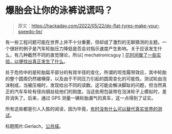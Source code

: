 # 爆胎会让你的泳裤说谎吗？

> 原文：<https://hackaday.com/2022/05/22/do-flat-tyres-make-your-speedo-lie/>

有一些工程问题可能在世界上并不十分重要，但却成了激烈的无聊猜测的主题。一个很好的例子是汽车轮胎压力降低是否会对指示速度产生影响。关于应该发生什么，有几种截然不同的直觉理论，所以[ mechatronicsguy ] [花时间做了一些实验，以便找出真正发生了什么](https://tinkerings.org/2022/05/18/do-flat-tyres-make-your-speedo-lie/)。

处于危险中的是轮胎扁平部分的有效半径的变化，所谓的坦克履带效应，其中轮胎的整个圆周仍然被横穿，以及由于不同压力引起的圆周变化的可能性。测试轮由泡沫制成，当被压缩时，发现给出不同的读数。这可能会解决脚趾的问题，但当然真正的汽车车轮有径向钢丝给他们的刚度。当这些用包装带在泡沫轮子上模拟时，差异消失了。后来，通过 GPS 测量一辆轮胎漏气的真车，这一点得到了证实。

所有这些都是引人入胜的阅读，因为毕竟，[有时没有什么可以替代真实世界的测试](https://hackaday.com/2018/06/26/putting-crimpers-to-the-test-how-good-are-our-crimp-tools/)。

标题图片:Gerlach，[公共域](https://commons.wikimedia.org/wiki/File:Flat_Tire.JPG)。